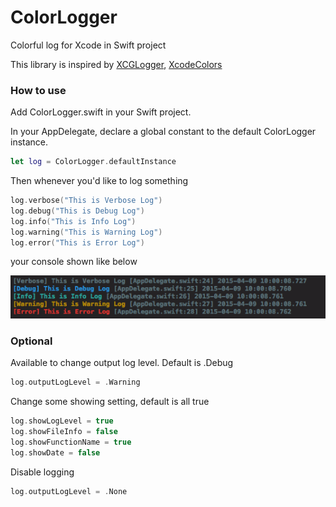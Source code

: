 # ColorLogger
Colorful log for Xcode in Swift project

This library is inspired by [XCGLogger](https://github.com/DaveWoodCom/XCGLogger), [XcodeColors](https://github.com/DaveWoodCom/XCGLogger)


### How to use

Add ColorLogger.swift in your Swift project.

In your AppDelegate, declare a global constant to the default ColorLogger instance.

```swift
let log = ColorLogger.defaultInstance
```

Then whenever you'd like to log something

```swift
log.verbose("This is Verbose Log")
log.debug("This is Debug Log")
log.info("This is Info Log")
log.warning("This is Warning Log")
log.error("This is Error Log")
```

your console shown like below

![screenshot](https://raw.githubusercontent.com/nishiyamaosamu/ColorLogger/master/screenshot.png)

### Optional

Available to change output log level. Default is .Debug

```swift
log.outputLogLevel = .Warning
```

Change some showing setting, default is all true

```swift
log.showLogLevel = true
log.showFileInfo = false
log.showFunctionName = true
log.showDate = false
```


Disable logging

```swift
log.outputLogLevel = .None
```
